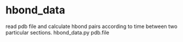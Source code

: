 # hbond_data
read pdb file and calculate hbond pairs according to time between two particular sections.
hbond_data.py pdb.file
